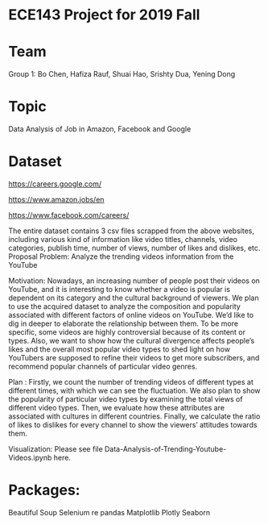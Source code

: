 # ECE143 Project for 2019 Fall

# Team
Group 1: Bo Chen, Hafiza Rauf, Shuai Hao, Srishty Dua, Yening Dong
# Topic
Data Analysis of Job in Amazon, Facebook and Google
# Dataset
https://careers.google.com/​

https://www.amazon.jobs/en​

https://www.facebook.com/careers/

The entire dataset contains 3 csv files scrapped from the above websites, including various kind of information like video titles, channels, video categories, publish time, number of views, number of likes and dislikes, etc.
Proposal
Problem:
Analyze the trending videos information from the YouTube

Motivation:
Nowadays, an increasing number of people post their videos on YouTube, and it is interesting to know whether a video is popular is dependent on its category and the cultural background of viewers. We plan to use the acquired dataset to analyze the composition and popularity associated with different factors of online videos on YouTube. We’d like to dig in deeper to elaborate the relationship between them. To be more specific, some videos are highly controversial because of its content or types. Also, we want to show how the cultural divergence affects people’s likes and the overall most popular video types to shed light on how YouTubers are supposed to refine their videos to get more subscribers, and recommend popular channels of particular video genres.

Plan :
Firstly, we count the number of trending videos of different types at different times, with which we can see the fluctuation. We also plan to show the popularity of particular video types by examining the total views of different video types. Then, we evaluate how these attributes are associated with cultures in different countries. Finally, we calculate the ratio of likes to dislikes for every channel to show the viewers’ attitudes towards them.

Visualization:
Please see file Data-Analysis-of-Trending-Youtube-Videos.ipynb here.

# Packages:
Beautiful Soup
Selenium
re
pandas
Matplotlib
Plotly
Seaborn
